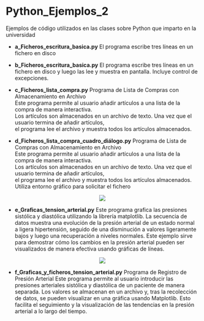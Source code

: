 # Python_Ejemplos_2
 Ejemplos de código utilizados en las clases sobre Python que imparto en la universidad

- **a_Ficheros_escritura_basica.py** 
El programa escribe tres líneas en un fichero en disco

- **b_Ficheros_escritura_basica.py** 
El programa escribe tres líneas en un fichero en disco y luego las lee 
y muestra en pantalla. 
Incluye control de excepciones.

- **c_Ficheros_lista_compra.py** 
Programa de Lista de Compras con Almacenamiento en Archivo<BR>
Este programa permite al usuario añadir artículos a una lista de la compra de manera interactiva.<BR>
Los artículos son almacenados en un archivo de texto. Una vez que el usuario termina de añadir artículos,<BR>
el programa lee el archivo y muestra todos los artículos almacenados.<BR>

- **d_Ficheros_lista_compra_cuadro_diálogo.py**
Programa de Lista de Compras con Almacenamiento en Archivo<BR>
Este programa permite al usuario añadir artículos a una lista de la compra de manera interactiva.<BR>
Los artículos son almacenados en un archivo de texto. Una vez que el usuario termina de añadir artículos,<BR>
el programa lee el archivo y muestra todos los artículos almacenados.<BR>
Utiliza entorno gráfico para solicitar el fichero<BR>

<p align="center">
  <img src="https://github.com/aalonsopuig/Python_Ejemplos_2/assets/57196844/15b7851a-0bd1-4a98-8b1a-7facd61b72c4">
</p>

- **e_Graficas_tension_arterial.py**
Este programa grafica las presiones sistólica y diastólica utilizando la librería matplotlib.
La secuencia de datos muestra una evolución de la presión arterial de un estado normal a ligera
hipertensión, seguido de una disminución a valores ligeramente bajos y luego una recuperación a
niveles normales. Este ejemplo sirve para demostrar cómo los cambios en la presión arterial pueden
ser visualizados de manera efectiva usando gráficas de líneas.

<p align="center">
  <img src="https://github.com/aalonsopuig/Python_Ejemplos_2/assets/57196844/1cce7025-2bde-4660-8ead-39441b748880">
</p>


- **f_Graficas_y_ficheros_tension_arterial.py**
Programa de Registro de Presión Arterial
Este programa permite al usuario introducir las presiones arteriales sistólica y diastólica de un paciente de manera separada.
Los valores se almacenan en un archivo y, tras la recolección de datos, se pueden visualizar en una gráfica usando Matplotlib.
Esto facilita el seguimiento y la visualización de las tendencias en la presión arterial a lo largo del tiempo.
